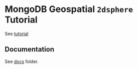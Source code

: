 # MongoDB Geospatial `2dsphere` Tutorial

See [tutorial](https://www.mongodb.com/docs/manual/tutorial/geospatial-tutorial/)

## Documentation

See [docs](/docs) folder.
